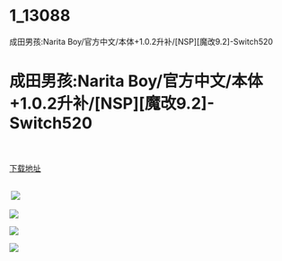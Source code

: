 # 1_13088
成田男孩:Narita Boy/官方中文/本体+1.0.2升补/[NSP][魔改9.2]-Switch520
# 成田男孩:Narita Boy/官方中文/本体+1.0.2升补/[NSP][魔改9.2]-Switch520
 <br/></br>
[下载地址](https://www.switch520.cc/article/13088 "下载地址")
<br/></br>

<p><strong>&nbsp;<img src="https://www.switch520.cc/muke_img/upload_art_editor_20210406-1_357b3af9384833fb934f7396fefd9c15.jpg"> </strong></p>
<p><img src="https://www.switch520.cc/muke_img/upload_art_editor_20210406-1_c74f165d17fe3d01d5cbf744663c0ed1.jpg"></p>
<p><img src="https://www.switch520.cc/muke_img/upload_art_editor_20210406-1_f0fb1c1bab15d90523a2696b50608667.jpg"></p>
<p><img src="https://www.switch520.cc/muke_img/upload_art_editor_20210406-1_4a6a1205d036d97bd0c153301454d181.jpg"></p>
<p><strong>&nbsp;</strong></p>
<p><strong>&nbsp;</strong></p>
